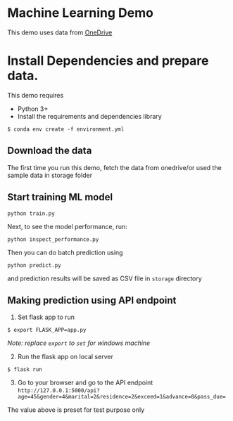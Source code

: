 # Machine Learning Demo

This demo uses data from [OneDrive](https://onedrive.live.com/?id=58F0C85D32E24FFE%21127&cid=58F0C85D32E24FFE)

# Install Dependencies and prepare data.

This demo requires

- Python 3+
- Install the requirements and dependencies library

```
$ conda env create -f environment.yml
```

## Download the data

The first time you run this demo, fetch the data from onedrive/or 
used the sample data in storage folder

## Start training ML model

```
python train.py
```

Next, to see the model performance, run:
```
python inspect_performance.py
```

Then you can do batch prediction using

```
python predict.py 
```

and prediction results will be saved as CSV file in `storage` directory

## Making prediction using API endpoint

1. Set flask app to run
```
$ export FLASK_APP=app.py 
```
_Note: replace `export` to `set` for windows machine_

2. Run the flask app on local server
```
$ flask run
```

3. Go to your browser and go to the API endpoint
`http://127.0.0.1:5000/api?age=45&gender=4&marital=2&residence=2&exceed=1&advance=0&pass_due=`

The value above is preset for test purpose only
